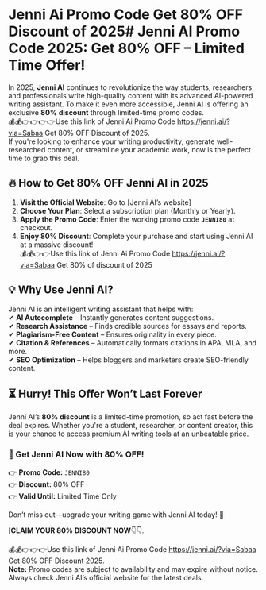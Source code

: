 # Jenni Ai Promo Code Get 80% OFF Discount of 2025# **Jenni AI Promo Code 2025: Get 80% OFF – Limited Time Offer!**  

In 2025, **Jenni AI** continues to revolutionize the way students, researchers, and professionals write high-quality content with its advanced AI-powered writing assistant. To make it even more accessible, Jenni AI is offering an exclusive **80% discount** through limited-time promo codes.                                                                
💰💰👉👉👉👉Use this link of Jenni Ai Promo Code https://jenni.ai/?via=Sabaa Get 80% OFF Discount of 2025.                 
If you're looking to enhance your writing productivity, generate well-researched content, or streamline your academic work, now is the perfect time to grab this deal.  

## **🔥 How to Get 80% OFF Jenni AI in 2025**  

1. **Visit the Official Website**: Go to [Jenni AI’s website]
2. **Choose Your Plan**: Select a subscription plan (Monthly or Yearly).  
3. **Apply the Promo Code**: Enter the working promo code **`JENNI80`** at checkout.                                 
4. **Enjoy 80% Discount**: Complete your purchase and start using Jenni AI at a massive discount!                                                 
💰💰👉👉Use this link of Jenni Ai Promo Code https://jenni.ai/?via=Sabaa Get 80% of discount of 2025                       
  ## **💡 Why Use Jenni AI?**  
Jenni AI is an intelligent writing assistant that helps with:  
✔ **AI Autocomplete** – Instantly generates content suggestions.  
✔ **Research Assistance** – Finds credible sources for essays and reports.  
✔ **Plagiarism-Free Content** – Ensures originality in every piece.  
✔ **Citation & References** – Automatically formats citations in APA, MLA, and more.  
✔ **SEO Optimization** – Helps bloggers and marketers create SEO-friendly content.  

## **⏳ Hurry! This Offer Won’t Last Forever**  
Jenni AI’s **80% discount** is a limited-time promotion, so act fast before the deal expires. Whether you're a student, researcher, or content creator, this is your chance to access premium AI writing tools at an unbeatable price.  

### **🚀 Get Jenni AI Now with 80% OFF!**  
👉 **Promo Code:** `JENNI80`   
👉 **Discount:** 80% OFF  
👉 **Valid Until:** Limited Time Only  

Don’t miss out—upgrade your writing game with Jenni AI today! 🎉  

[**CLAIM YOUR 80% DISCOUNT NOW**👇👇.        

💰💰👉👉👉Use this link of Jenni Ai Promo Code https://jenni.ai/?via=Sabaa  Get 80% OFF Discount 2025.                                            
 **Note:** Promo codes are subject to availability and may expire without notice. Always check Jenni AI’s official website for the latest deals.
